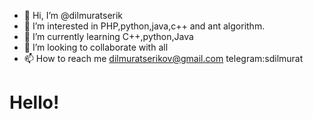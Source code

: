 - 👋 Hi, I’m @dilmuratserik
- 👀 I’m interested in PHP,python,java,c++ and ant algorithm.
- 🌱 I’m currently learning C++,python,Java
- 💞️ I’m looking to collaborate with all
- 📫 How to reach me dilmuratserikov@gmail.com telegram:sdilmurat
<h1>Hello!</h1>
<!---
dilmuratserik/dilmuratserik is a ✨ special ✨ repository because its `README.md` (this file) appears on your GitHub profile.
You can click the Preview link to take a look at your changes.
--->
